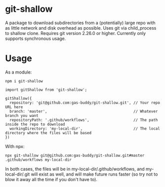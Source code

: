 git-shallow
===========

A package to download subdirectories from a (potentially) large repo with as little network
and disk overhead as possible. Uses git via child_process to shallow clone. Requires git
version 2.26.0 or higher. Currently only supports synchronous usage.

Usage
=====

As a module:
```
npm i git-shallow
```

```
import gitShallow from 'git-shallow';

gitShallow({
  repository: 'git@github.com:gas-buddy/git-shallow.git', // Your repo URL here
  branch: 'master',                                       // Whatever branch you want
  repositoryPath: '.github/workflows',                    // The path inside the repo to download
  workingDirectory: 'my-local-dir',                       // The local directory where the files will be based
})
```

With npx:

```
npx git-shallow git@github.com:gas-buddy/git-shallow.git#master .github/workflows my-local-dir
```

In both cases, the files will be in my-local-dir/.github/workflows, and my-local-dir/.git will exist as
well, and will make future runs faster (so try not to blow it away all the time if you don't have to).
